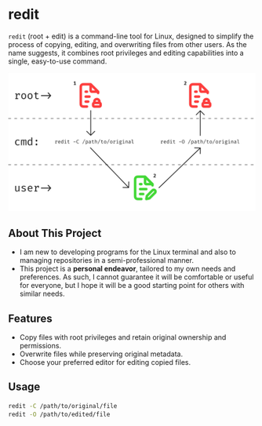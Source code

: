 # redit

`redit` (root + edit) is a command-line tool for Linux, designed to simplify the process of copying, editing, and overwriting files from other users. As the name suggests, it combines root privileges and editing capabilities into a single, easy-to-use command.

![Main Graphic](img/main_graphic_white.jpg)


## About This Project

- I am new to developing programs for the Linux terminal and also to managing repositories in a semi-professional manner.
- This project is a **personal endeavor**, tailored to my own needs and preferences. As such, I cannot guarantee it will be comfortable or useful for everyone, but I hope it will be a good starting point for others with similar needs.

## Features

- Copy files with root privileges and retain original ownership and permissions.
- Overwrite files while preserving original metadata.
- Choose your preferred editor for editing copied files.

## Usage

```sh
redit -C /path/to/original/file
redit -O /path/to/edited/file
